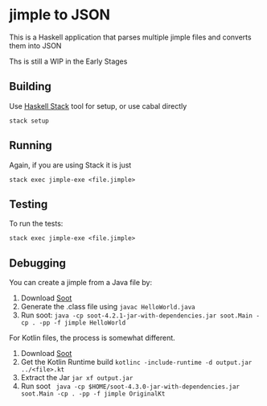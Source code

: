 # jimple to JSON

This is a Haskell application that parses multiple jimple files and converts
them into JSON

Ths is still a WIP in the Early Stages

## Building

Use [Haskell Stack](https://docs.haskellstack.org/en/stable/README/) tool for
setup, or use cabal directly

`stack setup`

## Running

Again, if you are using Stack it is just

`stack exec jimple-exe <file.jimple>`

## Testing

To run the tests:

`stack exec jimple-exe <file.jimple>`

## Debugging

You can create a jimple from a Java file by:

1. Download [Soot](https://repo1.maven.org/maven2/org/soot-oss/soot/4.2.1/soot-4.2.1-jar-with-dependencies.jar)
2. Generate the .class file using `javac HelloWorld.java`
3. Run soot: `java -cp soot-4.2.1-jar-with-dependencies.jar soot.Main -cp . -pp -f jimple HelloWorld`

For Kotlin files, the process is somewhat different.

1. Download [Soot](https://repo1.maven.org/maven2/org/soot-oss/soot/4.2.1/soot-4.2.1-jar-with-dependencies.jar)
2. Get the Kotlin Runtime build `kotlinc -include-runtime -d output.jar ../<file>.kt`
3. Extract the Jar `jar xf output.jar`
4. Run soot ` java -cp $HOME/soot-4.3.0-jar-with-dependencies.jar soot.Main -cp . -pp -f jimple OriginalKt`